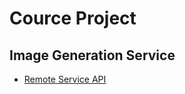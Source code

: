 Cource Project
==============

## Image Generation Service

* [Remote Service API](https://github.com/toksaitov/monet-api)
